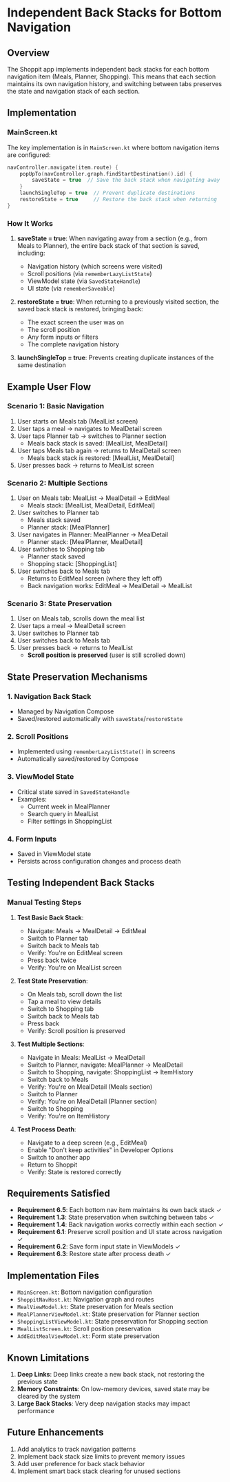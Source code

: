 # Independent Back Stacks for Bottom Navigation

## Overview

The Shoppit app implements independent back stacks for each bottom navigation item (Meals, Planner, Shopping). This means that each section maintains its own navigation history, and switching between tabs preserves the state and navigation stack of each section.

## Implementation

### MainScreen.kt

The key implementation is in `MainScreen.kt` where bottom navigation items are configured:

```kotlin
navController.navigate(item.route) {
    popUpTo(navController.graph.findStartDestination().id) {
        saveState = true  // Save the back stack when navigating away
    }
    launchSingleTop = true  // Prevent duplicate destinations
    restoreState = true     // Restore the back stack when returning
}
```

### How It Works

1. **saveState = true**: When navigating away from a section (e.g., from Meals to Planner), the entire back stack of that section is saved, including:
   - Navigation history (which screens were visited)
   - Scroll positions (via `rememberLazyListState`)
   - ViewModel state (via `SavedStateHandle`)
   - UI state (via `rememberSaveable`)

2. **restoreState = true**: When returning to a previously visited section, the saved back stack is restored, bringing back:
   - The exact screen the user was on
   - The scroll position
   - Any form inputs or filters
   - The complete navigation history

3. **launchSingleTop = true**: Prevents creating duplicate instances of the same destination

## Example User Flow

### Scenario 1: Basic Navigation
1. User starts on Meals tab (MealList screen)
2. User taps a meal → navigates to MealDetail screen
3. User taps Planner tab → switches to Planner section
   - Meals back stack is saved: [MealList, MealDetail]
4. User taps Meals tab again → returns to MealDetail screen
   - Meals back stack is restored: [MealList, MealDetail]
5. User presses back → returns to MealList screen

### Scenario 2: Multiple Sections
1. User on Meals tab: MealList → MealDetail → EditMeal
   - Meals stack: [MealList, MealDetail, EditMeal]
2. User switches to Planner tab
   - Meals stack saved
   - Planner stack: [MealPlanner]
3. User navigates in Planner: MealPlanner → MealDetail
   - Planner stack: [MealPlanner, MealDetail]
4. User switches to Shopping tab
   - Planner stack saved
   - Shopping stack: [ShoppingList]
5. User switches back to Meals tab
   - Returns to EditMeal screen (where they left off)
   - Back navigation works: EditMeal → MealDetail → MealList

### Scenario 3: State Preservation
1. User on Meals tab, scrolls down the meal list
2. User taps a meal → MealDetail screen
3. User switches to Planner tab
4. User switches back to Meals tab
5. User presses back → returns to MealList
   - **Scroll position is preserved** (user is still scrolled down)

## State Preservation Mechanisms

### 1. Navigation Back Stack
- Managed by Navigation Compose
- Saved/restored automatically with `saveState`/`restoreState`

### 2. Scroll Positions
- Implemented using `rememberLazyListState()` in screens
- Automatically saved/restored by Compose

### 3. ViewModel State
- Critical state saved in `SavedStateHandle`
- Examples:
  - Current week in MealPlanner
  - Search query in MealList
  - Filter settings in ShoppingList

### 4. Form Inputs
- Saved in ViewModel state
- Persists across configuration changes and process death

## Testing Independent Back Stacks

### Manual Testing Steps

1. **Test Basic Back Stack**:
   - Navigate: Meals → MealDetail → EditMeal
   - Switch to Planner tab
   - Switch back to Meals tab
   - Verify: You're on EditMeal screen
   - Press back twice
   - Verify: You're on MealList screen

2. **Test State Preservation**:
   - On Meals tab, scroll down the list
   - Tap a meal to view details
   - Switch to Shopping tab
   - Switch back to Meals tab
   - Press back
   - Verify: Scroll position is preserved

3. **Test Multiple Sections**:
   - Navigate in Meals: MealList → MealDetail
   - Switch to Planner, navigate: MealPlanner → MealDetail
   - Switch to Shopping, navigate: ShoppingList → ItemHistory
   - Switch back to Meals
   - Verify: You're on MealDetail (Meals section)
   - Switch to Planner
   - Verify: You're on MealDetail (Planner section)
   - Switch to Shopping
   - Verify: You're on ItemHistory

4. **Test Process Death**:
   - Navigate to a deep screen (e.g., EditMeal)
   - Enable "Don't keep activities" in Developer Options
   - Switch to another app
   - Return to Shoppit
   - Verify: State is restored correctly

## Requirements Satisfied

- **Requirement 6.5**: Each bottom nav item maintains its own back stack ✓
- **Requirement 1.3**: State preservation when switching between tabs ✓
- **Requirement 1.4**: Back navigation works correctly within each section ✓
- **Requirement 6.1**: Preserve scroll position and UI state across navigation ✓
- **Requirement 6.2**: Save form input state in ViewModels ✓
- **Requirement 6.3**: Restore state after process death ✓

## Implementation Files

- `MainScreen.kt`: Bottom navigation configuration
- `ShoppitNavHost.kt`: Navigation graph and routes
- `MealViewModel.kt`: State preservation for Meals section
- `MealPlannerViewModel.kt`: State preservation for Planner section
- `ShoppingListViewModel.kt`: State preservation for Shopping section
- `MealListScreen.kt`: Scroll position preservation
- `AddEditMealViewModel.kt`: Form state preservation

## Known Limitations

1. **Deep Links**: Deep links create a new back stack, not restoring the previous state
2. **Memory Constraints**: On low-memory devices, saved state may be cleared by the system
3. **Large Back Stacks**: Very deep navigation stacks may impact performance

## Future Enhancements

1. Add analytics to track navigation patterns
2. Implement back stack size limits to prevent memory issues
3. Add user preference for back stack behavior
4. Implement smart back stack clearing for unused sections
